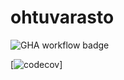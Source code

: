 # ohtuvarasto

![GHA workflow badge](https://github.com/mluukkai/ohtuvarasto/workflows/CI/badge.svg)

[![codecov](https://codecov.io/gh/irismayigyu/ohtuvarasto/graph/badge.svg?token=F0HPWT46VJ)]
